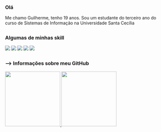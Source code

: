 ### Olá

Me chamo Guilherme, tenho 19 anos.
Sou um estudante do terceiro ano do curso de  Sistemas de Informação na Universidade Santa Cecília

##

### Algumas de minhas skill
<div>
  <img src="https://img.shields.io/badge/Microsoft_Excel-217346?style=for-the-badge&logo=microsoft-excel&logoColor=white" />
  <img src="https://img.shields.io/badge/C%23-239120?style=for-the-badge&logo=c-sharp&logoColor=white" />
  <img src="https://img.shields.io/badge/HTML5-E34F26?style=for-the-badge&logo=html5&logoColor=white" />
  <img src="https://img.shields.io/badge/CSS3-1572B6?style=for-the-badge&logo=css3&logoColor=white" />
  <img src="https://img.shields.io/badge/JavaScript-F7DF1E?style=for-the-badge&logo=javascript&logoColor=black" />
</div>

##

### --> Informações sobre meu GitHub
<div>
  <a href="https://github.com/Guilherme-Rezende">
  <img height="180em" src="https://github-readme-stats.vercel.app/api?username=Guilherme-Rezende&show_icons=true&theme=dark&include_all_commits=true&count_private=true"/>
  <img height="180em" src="https://github-readme-stats.vercel.app/api/top-langs/?username=Guilherme-Rezende&layout=compact=true&langs_count=7&theme=dark"/>
</div>
